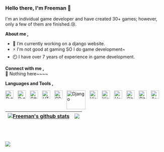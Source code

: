 ### Hello there, I'm Freeman 👋

I'm an individual game developer and have created 30+ games; however, only a few of them are finished.😢.

**About me ,**
- 🔭 I’m currently working on a django website.<!-- - 🌱 I’m currently learning ... -->
- ⚡ I'm not good at gaming SO I do game development~
- ⏲️ I have over 7 years of experience in game development.

**Connect with me ,**  
🌸 Nothing here~~~~

**Languages and Tools ,**  
<p>
<img align="left" alt="Python" width="26px" src="https://cdn.jsdelivr.net/gh/devicons/devicon/icons/python/python-original.svg" style="padding-right:10px;" />
<img align="left" alt="Python" width="26px" src="https://cdn.jsdelivr.net/gh/devicons/devicon/icons/c/c-original.svg" style="padding-right:10px;" />
<img align="left" alt="C#" width="26px" src="https://cdn.jsdelivr.net/gh/devicons/devicon/icons/csharp/csharp-original.svg" style="padding-right:10px;" />
<img align="left" alt="HTML5" width="26px" src="https://cdn.jsdelivr.net/gh/devicons/devicon/icons/html5/html5-original.svg" style="padding-right:10px;" />
<img align="left" alt="CSS3" width="26px" src="https://cdn.jsdelivr.net/gh/devicons/devicon/icons/css3/css3-original.svg" style="padding-right:10px;" />
<img align="left" alt="Django" width="60px" src="https://camo.githubusercontent.com/b5ced0805bc9cb0d1182f906ef45a4df07ca9f55fdfb848eec11d17f491d96f5/68747470733a2f2f7777772e766563746f726c6f676f2e7a6f6e652f6c6f676f732f646a616e676f70726f6a6563742f646a616e676f70726f6a6563742d617232312e737667" style="padding-right:10px;" />
<img align="left" alt="Visual Studio Code" width="26px" src="https://cdn.jsdelivr.net/gh/devicons/devicon/icons/vscode/vscode-original.svg" style="padding-right:10px;" />
 <img align="left" alt="Visual Studio" width="26px" src="https://cdn.jsdelivr.net/gh/devicons/devicon/icons/visualstudio/visualstudio-plain.svg" style="padding-right:10px;" />
<img align="left" alt="Unity" width="26px" src="https://cdn.jsdelivr.net/gh/devicons/devicon/icons/unity/unity-original.svg" style="padding-right:10px;" />
<img align="left" alt="Git" width="26px" src="https://cdn.jsdelivr.net/gh/devicons/devicon/icons/git/git-original.svg" style="padding-right:10px;" />
<img align="left" alt="Github" width="26px" src="https://cdn.jsdelivr.net/gh/devicons/devicon/icons/github/github-original.svg" style="padding-right:10px;" />
<img align="left" alt="Arduino" width="26px" src="https://cdn.jsdelivr.net/gh/devicons/devicon/icons/arduino/arduino-original.svg" style="padding-right:10px;" />
</br></br></br>
 

| <a href="https://github.com/soranoo/github-readme-stats"><img align="center" src="https://github-readme-stats.vercel.app/api?username=soranoo&show_icons=true&include_all_commits=true&theme=buefy&hide_border=true" alt="Freeman's github stats" /></a> | <a href="https://github.com/soranoo/github-readme-stats"><img align="center" src="https://github-readme-stats.vercel.app/api/top-langs/?username=soranoo&layout=compact&theme=buefy&hide_border=true" /></a> |
| ------------- | ------------- |


</br></br></br>
![](https://komarev.com/ghpvc/?username=soranoo&style=flat-square&color=blueviolet)
